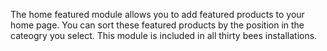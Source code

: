 The home featured module allows you to add featured products to your home page. You can sort these featured products by the position in the cateogry you select. This module is included in all thirty bees installations.